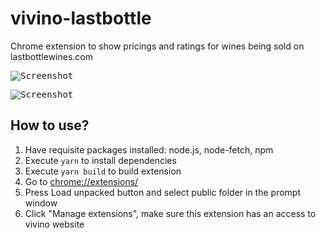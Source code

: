 # vivino-lastbottle
Chrome extension to show pricings and ratings for wines being sold on lastbottlewines.com


<kbd> ![Screenshot](https://www.otplabs.io/images/screen1.png "Screenshot")</kbd> 

<kbd> ![Screenshot](https://www.otplabs.io/images/screen2.png "Screenshot")</kbd> 


## How to use?
1. Have requisite packages installed: node.js, node-fetch, npm
1. Execute `yarn` to install dependencies
1. Execute `yarn build` to build extension
1. Go to [chrome://extensions/](chrome://extensions)
1. Press Load unpacked button and select public folder in the prompt window
1. Click "Manage extensions", make sure this extension has an access to vivino website
